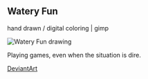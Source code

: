 ## Watery Fun

hand drawn / digital coloring | gimp

![Watery Fun drawing](../images/drawings/watery_fun.png "Watery Fun")

Playing games, even when the situation is dire.

<a class="button" href="https://www.deviantart.com/darkdimensiongd/art/Watery-Fun-866978450">DeviantArt</a>
